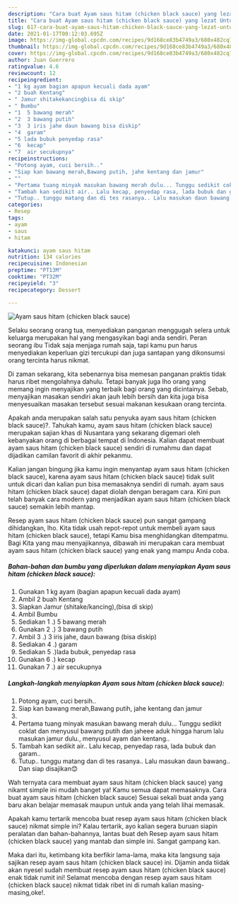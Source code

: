 ```yaml
---
description: "Cara buat Ayam saus hitam (chicken black sauce) yang lezat Untuk Jualan"
title: "Cara buat Ayam saus hitam (chicken black sauce) yang lezat Untuk Jualan"
slug: 617-cara-buat-ayam-saus-hitam-chicken-black-sauce-yang-lezat-untuk-jualan
date: 2021-01-17T00:12:03.695Z
image: https://img-global.cpcdn.com/recipes/9d168ce83b4749a3/680x482cq70/ayam-saus-hitam-chicken-black-sauce-foto-resep-utama.jpg
thumbnail: https://img-global.cpcdn.com/recipes/9d168ce83b4749a3/680x482cq70/ayam-saus-hitam-chicken-black-sauce-foto-resep-utama.jpg
cover: https://img-global.cpcdn.com/recipes/9d168ce83b4749a3/680x482cq70/ayam-saus-hitam-chicken-black-sauce-foto-resep-utama.jpg
author: Juan Guerrero
ratingvalue: 4.6
reviewcount: 12
recipeingredient:
- "1 kg ayam bagian apapun kecuali dada ayam"
- "2 buah Kentang"
- " Jamur shitakekancingbisa di skip"
- " Bumbu"
- "1  5 bawang merah"
- "2  3 bawang putih"
- "3  3 iris jahe daun bawang bisa diskip"
- "4  garam"
- "5 lada bubuk penyedap rasa"
- "6  kecap"
- "7  air secukupnya"
recipeinstructions:
- "Potong ayam, cuci bersih.."
- "Siap kan bawang merah,Bawang putih, jahe kentang dan jamur"
- ""
- "Pertama tuang minyak masukan bawang merah dulu... Tunggu sedikit coklat dan menyusul bawang putih dan jaheee aduk hingga harum lalu masukan jamur dulu., menyusul ayam dan kentang.."
- "Tambah kan sedikit air.. Lalu kecap, penyedap rasa, lada bubuk dan garam.."
- "Tutup.. tunggu matang dan di tes rasanya.. Lalu masukan daun bawang.. Dan siap disajikan😊"
categories:
- Resep
tags:
- ayam
- saus
- hitam

katakunci: ayam saus hitam 
nutrition: 134 calories
recipecuisine: Indonesian
preptime: "PT13M"
cooktime: "PT32M"
recipeyield: "3"
recipecategory: Dessert

---
```



![Ayam saus hitam (chicken black sauce)](https://img-global.cpcdn.com/recipes/9d168ce83b4749a3/680x482cq70/ayam-saus-hitam-chicken-black-sauce-foto-resep-utama.jpg)

Selaku seorang orang tua, menyediakan panganan menggugah selera untuk keluarga merupakan hal yang mengasyikan bagi anda sendiri. Peran seorang ibu Tidak saja menjaga rumah saja, tapi kamu pun harus menyediakan keperluan gizi tercukupi dan juga santapan yang dikonsumsi orang tercinta harus nikmat.

Di zaman  sekarang, kita sebenarnya bisa memesan panganan praktis tidak harus ribet mengolahnya dahulu. Tetapi banyak juga lho orang yang memang ingin menyajikan yang terbaik bagi orang yang dicintainya. Sebab, menyajikan masakan sendiri akan jauh lebih bersih dan kita juga bisa menyesuaikan masakan tersebut sesuai makanan kesukaan orang tercinta. 



Apakah anda merupakan salah satu penyuka ayam saus hitam (chicken black sauce)?. Tahukah kamu, ayam saus hitam (chicken black sauce) merupakan sajian khas di Nusantara yang sekarang digemari oleh kebanyakan orang di berbagai tempat di Indonesia. Kalian dapat membuat ayam saus hitam (chicken black sauce) sendiri di rumahmu dan dapat dijadikan camilan favorit di akhir pekanmu.

Kalian jangan bingung jika kamu ingin menyantap ayam saus hitam (chicken black sauce), karena ayam saus hitam (chicken black sauce) tidak sulit untuk dicari dan kalian pun bisa memasaknya sendiri di rumah. ayam saus hitam (chicken black sauce) dapat diolah dengan beragam cara. Kini pun telah banyak cara modern yang menjadikan ayam saus hitam (chicken black sauce) semakin lebih mantap.

Resep ayam saus hitam (chicken black sauce) pun sangat gampang dihidangkan, lho. Kita tidak usah repot-repot untuk membeli ayam saus hitam (chicken black sauce), tetapi Kamu bisa menghidangkan ditempatmu. Bagi Kita yang mau menyajikannya, dibawah ini merupakan cara membuat ayam saus hitam (chicken black sauce) yang enak yang mampu Anda coba.

<!--inarticleads1-->

##### Bahan-bahan dan bumbu yang diperlukan dalam menyiapkan Ayam saus hitam (chicken black sauce):

1. Gunakan 1 kg ayam (bagian apapun kecuali dada ayam)
1. Ambil 2 buah Kentang
1. Siapkan  Jamur (shitake/kancing),(bisa di skip)
1. Ambil  Bumbu
1. Sediakan 1 .) 5 bawang merah
1. Gunakan 2 .) 3 bawang putih
1. Ambil 3 .) 3 iris jahe, daun bawang (bisa diskip)
1. Sediakan 4 .) garam
1. Sediakan 5 .)lada bubuk, penyedap rasa
1. Gunakan 6 .) kecap
1. Gunakan 7 .) air secukupnya




<!--inarticleads2-->

##### Langkah-langkah menyiapkan Ayam saus hitam (chicken black sauce):

1. Potong ayam, cuci bersih..
1. Siap kan bawang merah,Bawang putih, jahe kentang dan jamur
1. 
1. Pertama tuang minyak masukan bawang merah dulu... Tunggu sedikit coklat dan menyusul bawang putih dan jaheee aduk hingga harum lalu masukan jamur dulu., menyusul ayam dan kentang..
1. Tambah kan sedikit air.. Lalu kecap, penyedap rasa, lada bubuk dan garam..
1. Tutup.. tunggu matang dan di tes rasanya.. Lalu masukan daun bawang.. Dan siap disajikan😊




Wah ternyata cara membuat ayam saus hitam (chicken black sauce) yang nikamt simple ini mudah banget ya! Kamu semua dapat memasaknya. Cara buat ayam saus hitam (chicken black sauce) Sesuai sekali buat anda yang baru akan belajar memasak maupun untuk anda yang telah lihai memasak.

Apakah kamu tertarik mencoba buat resep ayam saus hitam (chicken black sauce) nikmat simple ini? Kalau tertarik, ayo kalian segera buruan siapin peralatan dan bahan-bahannya, lantas buat deh Resep ayam saus hitam (chicken black sauce) yang mantab dan simple ini. Sangat gampang kan. 

Maka dari itu, ketimbang kita berfikir lama-lama, maka kita langsung saja sajikan resep ayam saus hitam (chicken black sauce) ini. Dijamin anda tiidak akan nyesel sudah membuat resep ayam saus hitam (chicken black sauce) enak tidak rumit ini! Selamat mencoba dengan resep ayam saus hitam (chicken black sauce) nikmat tidak ribet ini di rumah kalian masing-masing,oke!.

